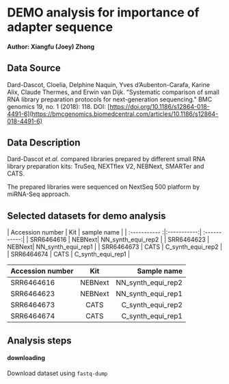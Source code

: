 
# DEMO analysis for importance of adapter sequence

#### Author: Xiangfu (Joey) Zhong
## Data Source 

Dard-Dascot, Cloelia, Delphine Naquin, Yves d’Aubenton-Carafa, Karine Alix, Claude Thermes, and Erwin van Dijk. "Systematic comparison of small RNA library preparation protocols for next-generation sequencing." BMC genomics 19, no. 1 (2018): 118. DOI: [https://doi.org/10.1186/s12864-018-4491-6](https://bmcgenomics.biomedcentral.com/articles/10.1186/s12864-018-4491-6) 


## Data Description
Dard-Dascot *et.al.* compared libraries prepared by different small RNA library preparation kits: TruSeq, NEXTflex V2, NEBNext, SMARTer and CATS. 

The prepared libraries were sequenced on NextSeq 500 platform by miRNA-Seq approach.

## Selected datasets for demo analysis

| Accession number | Kit | sample name | 
| :----------- :|:-----------:| :-----------:| 
| SRR6464616   | NEBNext| NN_synth_equi_rep2 |
| SRR6464623  | NEBNext| NN_synth_equi_rep1 |
| SRR6464673  | CATS | C_synth_equi_rep2 |
| SRR6464674  | CATS | C_synth_equi_rep1 |

| Accession number        | Kit           | Sample name  |
| ------------- |:-------------:| -----:|
| SRR6464616      | NEBNext | NN_synth_equi_rep2 |
| SRR6464623      | NEBNext      |   NN_synth_equi_rep1 |
| SRR6464673 | CATS      |    C_synth_equi_rep2 |
| SRR6464674 | CATS      |    C_synth_equi_rep1 |


## Analysis steps

#### downloading
Download dataset using `fastq-dump`

#### 
